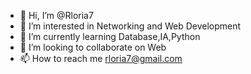 - 👋 Hi, I’m @Rloria7
- 👀 I’m interested in Networking and Web Development
- 🌱 I’m currently learning Database,IA,Python
- 💞️ I’m looking to collaborate on Web 
- 📫 How to reach me rloria7@gmail.com

<!---
Rloria7/Rloria7 is a ✨ special ✨ repository because its `README.md` (this file) appears on your GitHub profile.
You can click the Preview link to take a look at your changes.
--->
